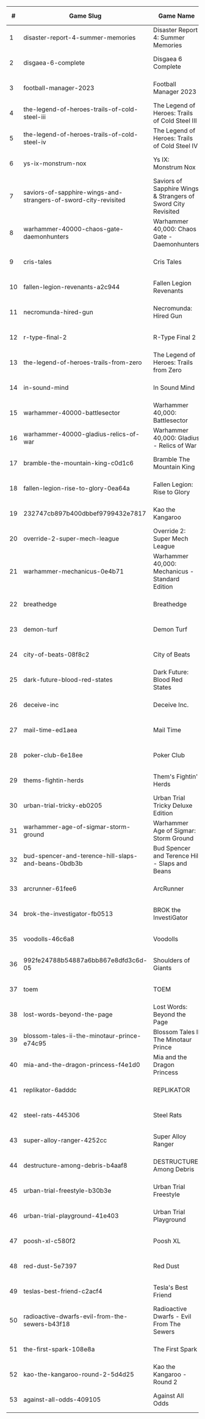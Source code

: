 |#|Game Slug|Game Name|Base Price|Discount (%)|Starts|Ends|
|---|---|---|---|---|---|---|
|1|disaster-report-4-summer-memories|Disaster Report 4: Summer Memories|59,99€|60|2023-04-27 23h|2023-05-11 23h|
|2|disgaea-6-complete|Disgaea 6 Complete|59,99€|20|2023-04-27 23h|2023-05-11 23h|
|3|football-manager-2023|Football Manager 2023|59,99€|40|2023-05-15 16h|2023-05-22 16h|
|4|the-legend-of-heroes-trails-of-cold-steel-iii|The Legend of Heroes: Trails of Cold Steel III|59,99€|60|2023-04-27 23h|2023-05-11 23h|
|5|the-legend-of-heroes-trails-of-cold-steel-iv|The Legend of Heroes: Trails of Cold Steel IV|59,99€|40|2023-04-27 23h|2023-05-11 23h|
|6|ys-ix-monstrum-nox|Ys IX: Monstrum Nox|59,99€|30|2023-04-27 23h|2023-05-11 23h|
|7|saviors-of-sapphire-wings-and-strangers-of-sword-city-revisited|Saviors of Sapphire Wings & Strangers of Sword City Revisited|49,99€|50|2023-04-27 23h|2023-05-11 23h|
|8|warhammer-40000-chaos-gate-daemonhunters|Warhammer 40,000: Chaos Gate - Daemonhunters|44,99€|50|2023-05-25 15h|2023-06-01 15h|
|9|cris-tales|Cris Tales|39,99€|80|2023-04-28 14h|2023-05-12 14h|
|10|fallen-legion-revenants-a2c944|Fallen Legion Revenants|39,99€|20|2023-04-27 23h|2023-05-11 23h|
|11|necromunda-hired-gun|Necromunda: Hired Gun|39,99€|60|2023-05-25 15h|2023-06-01 15h|
|12|r-type-final-2|R-Type Final 2|39,99€|40|2023-04-27 23h|2023-05-11 23h|
|13|the-legend-of-heroes-trails-from-zero|The Legend of Heroes: Trails from Zero|39,99€|20|2023-04-27 23h|2023-05-11 23h|
|14|in-sound-mind|In Sound Mind|34,99€|85|2023-04-28 14h|2023-05-12 14h|
|15|warhammer-40000-battlesector|Warhammer 40,000: Battlesector|31,99€|45|2023-05-25 15h|2023-06-01 15h|
|16|warhammer-40000-gladius-relics-of-war|Warhammer 40,000: Gladius - Relics of War|31,99€|90|2023-05-25 15h|2023-06-01 15h|
|17|bramble-the-mountain-king-c0d1c6|Bramble The Mountain King|31,39€|10|2023-04-27 13h|2023-05-10 13h|
|18|fallen-legion-rise-to-glory-0ea64a|Fallen Legion: Rise to Glory|29,99€|20|2023-04-27 23h|2023-05-11 23h|
|19|232747cb897b400dbbef9799432e7817|Kao the Kangaroo|29,99€|100|2023-05-04 15h|2023-05-11 15h|
|20|override-2-super-mech-league|Override 2: Super Mech League|29,99€|80|2023-04-28 14h|2023-05-12 14h|
|21|warhammer-mechanicus-0e4b71|Warhammer 40,000: Mechanicus - Standard Edition|29,99€|84|2023-05-25 15h|2023-06-01 15h|
|22|breathedge|Breathedge|24,99€|100|2023-04-27 15h|2023-05-04 15h|
|23|demon-turf|Demon Turf|21,99€|50|2023-05-08 14h|2023-05-15 14h|
|24|city-of-beats-08f8c2|City of Beats|19,99€|20|2023-05-01 13h|2023-05-08 13h|
|25|dark-future-blood-red-states|Dark Future: Blood Red States|19,99€|90|2023-05-25 15h|2023-06-01 15h|
|26|deceive-inc|Deceive Inc.|19,99€|20|2023-04-27 13h|2023-05-01 13h|
|27|mail-time-ed1aea|Mail Time|19,99€|20|2023-04-27 16h|2023-05-04 16h|
|28|poker-club-6e18ee|Poker Club|19,99€|100|2023-04-27 15h|2023-05-04 15h|
|29|thems-fightin-herds|Them's Fightin' Herds|19,99€|50|2023-04-28 14h|2023-05-12 14h|
|30|urban-trial-tricky-eb0205|Urban Trial Tricky Deluxe Edition|19,99€|70|2023-05-04 15h|2023-05-11 15h|
|31|warhammer-age-of-sigmar-storm-ground|Warhammer Age of Sigmar: Storm Ground|19,99€|50|2023-05-25 15h|2023-06-01 15h|
|32|bud-spencer-and-terence-hill-slaps-and-beans-0bdb3b|Bud Spencer and Terence Hill - Slaps and Beans|19,98€|85|2023-06-16 04h|2023-08-02 04h|
|33|arcrunner-61fee6|ArcRunner|17,99€|10|2023-04-27 11h|2023-05-04 11h|
|34|brok-the-investigator-fb0513|BROK the InvestiGator|17,99€|25|2023-05-04 14h|2023-05-11 14h|
|35|voodolls-46c6a8|Voodolls|17,99€|20|2023-05-11 15h|2023-05-25 15h|
|36|992fe24788b54887a6bb867e8dfd3c6d-05|Shoulders of Giants|15,99€|35|2023-05-09 13h|2023-05-16 13h|
|37|toem|TOEM|15,99€|70|2023-09-11 16h|2023-09-24 16h|
|38|lost-words-beyond-the-page|Lost Words: Beyond the Page|14,99€|85|2023-04-28 14h|2023-05-12 14h|
|39|blossom-tales-ii-the-minotaur-prince-e74c95|Blossom Tales II The Minotaur Prince|12,49€|30|2023-05-08 14h|2023-05-15 14h|
|40|mia-and-the-dragon-princess-f4e1d0|Mia and the Dragon Princess|11,69€|10|2023-05-04 11h|2023-05-10 11h|
|41|replikator-6adddc|REPLIKATOR|9,99€|40|2023-05-01 13h|2023-05-08 13h|
|42|steel-rats-445306|Steel Rats|9,99€|90|2023-05-04 15h|2023-05-11 15h|
|43|super-alloy-ranger-4252cc|Super Alloy Ranger|8,99€|10|2023-04-28 13h|2023-05-04 13h|
|44|destructure-among-debris-b4aaf8|DESTRUCTURE: Among Debris|7,19€|20|2023-04-27 13h|2023-05-11 13h|
|45|urban-trial-freestyle-b30b3e|Urban Trial Freestyle|6,99€|90|2023-05-04 15h|2023-05-11 15h|
|46|urban-trial-playground-41e403|Urban Trial Playground|6,99€|85|2023-05-04 15h|2023-05-11 15h|
|47|poosh-xl-c580f2|Poosh XL|4,49€|40|2023-05-08 11h|2023-05-22 11h|
|48|red-dust-5e7397|Red Dust|4,49€|55|2023-05-01 13h|2024-04-08 13h|
|49|teslas-best-friend-c2acf4|Tesla's Best Friend|4,49€|20|2023-04-27 16h|2023-05-11 16h|
|50|radioactive-dwarfs-evil-from-the-sewers-b43f18|Radioactive Dwarfs - Evil From The Sewers|3,99€|55|2023-05-01 13h|2023-05-08 13h|
|51|the-first-spark-108e8a|The First Spark|3,59€|30|2023-04-27 16h|2023-05-11 16h|
|52|kao-the-kangaroo-round-2-5d4d25|Kao the Kangaroo - Round 2|1,99€|50|2023-05-04 15h|2023-05-11 15h|
|53|against-all-odds-409105|Against All Odds|0,00€|100|2023-05-04 15h|2023-05-11 15h|
